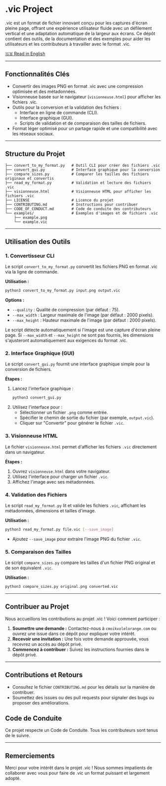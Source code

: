 # .vic Project

.vic est un format de fichier innovant conçu pour les captures d'écran pleine page, offrant une expérience utilisateur fluide avec un défilement vertical et une adaptation automatique de la largeur aux écrans. Ce dépôt contient des outils, de la documentation et des exemples pour aider les utilisateurs et les contributeurs à travailler avec le format .vic.

[🇬🇧 Read in English](README.md)

---

## Fonctionnalités Clés

- Convertir des images PNG en format .vic avec une compression optimisée et des métadonnées.
- Visionneuse basée sur le navigateur (`visionneuse.html`) pour afficher les fichiers .vic.
- Outils pour la conversion et la validation des fichiers :
  - Interface en ligne de commande (CLI).
  - Interface graphique (GUI).
  - Scripts de validation et de comparaison des tailles de fichiers.
- Format léger optimisé pour un partage rapide et une compatibilité avec les réseaux sociaux.

---

## Structure du Projet

```
├── convert_to_my_format.py   # Outil CLI pour créer des fichiers .vic
├── convert_gui.py            # Interface graphique pour la conversion
├── compare_sizes.py          # Comparer les tailles des fichiers originaux et convertis
├── read_my_format.py         # Validation et lecture des fichiers .vic
├── visionneuse.html          # Visionneuse HTML pour afficher les fichiers .vic
├── LICENSE                   # Licence du projet
├── CONTRIBUTING.md           # Instructions pour contribuer
├── CODE_OF_CONDUCT.md        # Code de conduite des contributeurs
└── examples/                 # Exemples d'images et de fichiers .vic
    ├── example.png
    └── example.vic
```

---

## Utilisation des Outils

### 1. Convertisseur CLI

Le script `convert_to_my_format.py` convertit les fichiers PNG en format .vic via la ligne de commande.

**Utilisation :**

```bash
python3 convert_to_my_format.py input.png output.vic
```

**Options :**

- `--quality` : Qualité de compression (par défaut : 75).
- `--max_width` : Largeur maximale de l'image (par défaut : 2000 pixels).
- `--max_height` : Hauteur maximale de l'image (par défaut : 2000 pixels).

Le script détecte automatiquement si l'image est une capture d'écran pleine page. Si `--max_width` et `--max_height` ne sont pas fournis, les dimensions s'ajusteront automatiquement aux exigences du format .vic.

### 2. Interface Graphique (GUI)

Le script `convert_gui.py` fournit une interface graphique simple pour la conversion de fichiers.

**Étapes :**

1. Lancez l'interface graphique :
   ```bash
   python3 convert_gui.py
   ```
2. Utilisez l'interface pour :
   - Sélectionner un fichier `.png` comme entrée.
   - Spécifier le chemin de sortie du fichier (par exemple, `output.vic`).
   - Cliquer sur "Convertir" pour générer le fichier `.vic`.

### 3. Visionneuse HTML

Le fichier `visionneuse.html` permet d'afficher les fichiers `.vic` directement dans un navigateur.

**Étapes :**

1. Ouvrez `visionneuse.html` dans votre navigateur.
2. Utilisez l'interface pour charger un fichier `.vic`.
3. Affichez l'image avec ses métadonnées.

### 4. Validation des Fichiers

Le script `read_my_format.py` lit et valide les fichiers `.vic`, affichant les métadonnées, dimensions et tailles d'image.

**Utilisation :**

```bash
python3 read_my_format.py file.vic [--save_image]
```

- Ajoutez `--save_image` pour extraire l'image PNG du fichier `.vic`.

### 5. Comparaison des Tailles

Le script `compare_sizes.py` compare les tailles d'un fichier PNG original et de son équivalent `.vic`.

**Utilisation :**

```bash
python3 compare_sizes.py original.png converted.vic
```

---

## Contribuer au Projet

Nous accueillons les contributions au projet .vic ! Voici comment participer :

1. **Soumettre une demande :** Contactez-nous à `cmoikvolelorange.com` ou ouvrez une issue dans ce dépôt pour expliquer votre intérêt.
2. **Recevoir une invitation :** Une fois votre demande approuvée, vous recevrez un accès au dépôt privé.
3. **Commencez à contribuer :** Suivez les instructions fournies dans le dépôt privé.

---

## Contributions et Retours

- Consultez le fichier `CONTRIBUTING.md` pour les détails sur la manière de contribuer.
- Soumettez des issues ou des pull requests pour signaler des bugs ou proposer des améliorations.

## Code de Conduite

Ce projet respecte un Code de Conduite. Tous les contributeurs sont tenus de le suivre.

---

## Remerciements

Merci pour votre intérêt dans le projet .vic ! Nous sommes impatients de collaborer avec vous pour faire de .vic un format puissant et largement adopté.